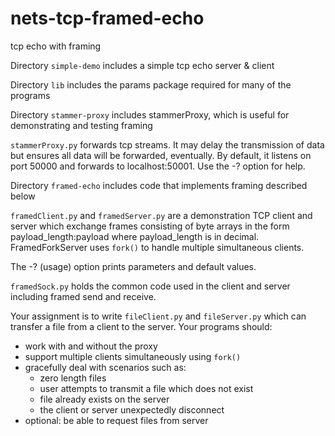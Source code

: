 # nets-tcp-framed-echo
tcp echo with framing

Directory `simple-demo` includes a simple tcp echo server & client

Directory `lib` includes the params package required for many of the programs

Directory `stammer-proxy` includes stammerProxy, which is useful for demonstrating and testing framing

   `stammerProxy.py` forwards tcp streams. It may delay the transmission of data but ensures all data will be forwarded, eventually.
   By default,
   it listens on port 50000 and forwards to localhost:50001.  Use the -?
   option for help.

Directory `framed-echo` includes code that implements framing described below

  `framedClient.py` and `framedServer.py` are a demonstration TCP client and server which exchange frames consisting of byte arrays in the form payload_length:payload where payload_length is in decimal.   FramedForkServer uses `fork()` to handle multiple simultaneous clients.    

  The -? (usage) option prints parameters and default values. 

  `framedSock.py` holds the common code used in the client and server including framed send and receive.




Your assignment is to write `fileClient.py` and `fileServer.py` which can transfer a file from a client to the server. Your programs should: 

* work with and without the proxy
* support multiple clients simultaneously using `fork()`
* gracefully deal with scenarios such as: 
    * zero length files
    * user attempts to transmit a file which does not exist
    * file already exists on the server
    * the client or server unexpectedly disconnect
* optional: be able to request files from server

